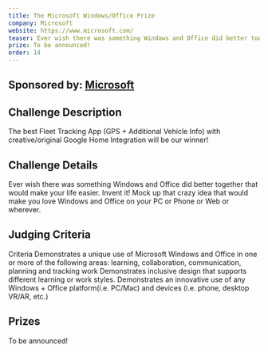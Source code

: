 ```yaml
---
title: The Microsoft Windows/Office Prize
company: Microsoft
website: https://www.microsoft.com/
teaser: Ever wish there was something Windows and Office did better together that would make your life easier. Invent it!
prize: To be announced!
order: 14
---
```

## Sponsored by: [Microsoft](http://microsoft.com/)

## Challenge Description
The best Fleet Tracking App (GPS + Additional Vehicle Info) with creative/original Google Home Integration will be our winner!

## Challenge Details
Ever wish there was something Windows and Office did better together that would make your life easier. Invent it! Mock up that crazy idea that would make you love Windows and Office on your PC or Phone or Web or wherever.

## Judging Criteria
Criteria  Demonstrates a unique use of Microsoft  Windows and Office in one or more of the following areas: learning, collaboration, communication, planning and tracking work Demonstrates inclusive design that supports different learning or work styles. Demonstrates an innovative use of any Windows + Office platform(i.e. PC/Mac) and devices (i.e. phone, desktop VR/AR, etc.)

## Prizes 
To be announced!